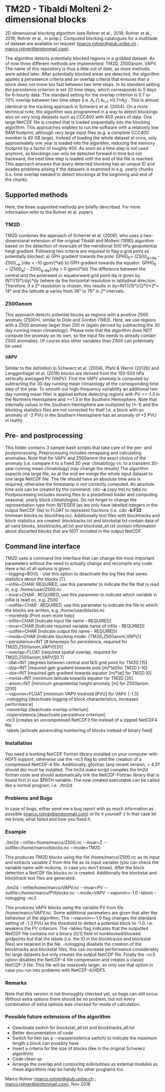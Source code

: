 # TM2D - Tibaldi Molteni 2-dimensional blocks
2D dimensional blocking algorithm (see Rohrer et al., 2018; Rohrer et al., 2019; Rohrer et al., in prep.). Computed blocking catalogues for a multitude of dataset are available on request (marco.rohrer@giub.unibe.ch ; marco.rohrer@protonmail.com).

The algorithm detects potentially blocked regions in a gridded dataset. As of now three different methods are implemented: TM2D, Z500anom, VAPV. The name of this repository is thus a little out of date, as more methods were added later. After potentially blocked areas are detected, the algorithm applies a persistence criteria and an overlap criteria that ensures that a block does not move too fast between two time steps. In its standard setting the persistence criterion is set 20 time steps, which corresponds to 5 days for 6-hourly data. The standard setting for the overlap criterion is 0.7 or 70% overlap between two time steps (i.e. A<sub>t</sub> ⋂ A<sub>t+1</sub> ≥0.7*A<sub>t</sub>) . This is almost identical to the tracking approach in Schwierz et al. (2004). 
On a more technical note, the algorithm was programmed in a way to detect blockings also on very long datasets such as CCC400 with 400 years of data. One large NetCDF file is created that is loaded sequentially into the blocking algorithm. This approaches enables to run the software with a relatively low RAM footprint, although very large input files (e.g. a complete CCC400 member is 40 GB large). Instead of loading the whole dataset at once, only approximately one year is loaded into the algorithm, reducing the memory footprint by a factor of roughly 400. As soon as a time step is not used anymore, as blockings can only be detected forward in time but not backward, the next time step is loaded until the end of the file is reached. This approach ensures that every detected blocking has an unique ID and evades problems arising if the datasets is examined in e.g. yearly chunks (i.e. time overlap needed to detect blockings at the beginning and end of the chunk). 

## Supported methods
Here, the three supported methods are briefly described. For more information refer to the Rohrer et al. papers. 

### TM2D
TM2D combines the approach of Scherrer et al. (2006), who uses a two-dimensional extension of the original Tibaldi and Molteni (1990) algorithm based on the detection of reversals of the meridional 500 hPa geopotential heigt gradient. Following two criteria are required to flag a grid point as potentially blocked:
a) GPH gradient towards the pole:       GPHG<sub>P</sub>=  (Z500<sub>φ+dφ</sub> - Z500_<sub>φ</sub> )/dφ < -10 gpm/(°lat)
b) GPH gradient towards the equator:	GPHG<sub>E</sub> =  (Z500<sub>φ</sub>) - Z500<sub>φ-dφ</sub>)/dφ  > 0  gpm/(°lat)
The difference between the central and the polarward or equatorward grid point dφ is given by INT((15°)/dy)*dy (where dy the horizontal resolution in latitudinal direction. Therefore, if a 2° resolution is chosen, this results in  dy=INT((15°)/(2°))*2°= 14° and the latitude φ varies from 36° to 76° in 2° intervals. 


### Z500anom
This approach detects potential blocks as regions with a positive Z500 anomaly (Z500*), similar to Dole and Gordon (1983). Here, we use regions with a Z500 anomaly larger than 200 m (again derived by subtracting the 30 day running mean climatology). Please note that the algorithm does NOT compute the anomaly on its own, so the input file needs to already contain Z500 anomalies. Of course also other variables than Z500 can potentially be used.

#### VAPV
Similar to the definition in Schwierz et al. (2004), Pfahl & Wernli (2012b) and Lenggenhager et al. (2019) blocks are derived from the 150–500 hPa vertically averaged PV (VAPV). First the VAPV anomaly is computed by subtracting the 30 day running mean climatology of the corresponding time step of the year. To smooth out high-frequency variability an additional two day running mean filter is applied before detecting regions with PV <=-1.3 in the Northern Hemisphere and >=1.3 in the Southern Hemisphere. Note that internally values in the Southern Hemisphere are multiplied by (*-1) and the blocking statistics files are not corrected for that! I.e. a block with an anomaly of -2 PVU in the Southern Hemisphere has an anomaly of +2 PVU in reality.

## Pre- and postprocessing
This folder contains 3 sample bash scripts that take care of the pre- and postprocessing. Preprocessing includes remapping and calculating anomalies. Note that for VAPV and Z500anom the exact choice of the anomaly (i.e. compare it to a fixed 30 year climatology vs. to a transient 30-year running mean climatology) may change the results! The algorithm expects one large file, so at the end we merge the whole input dataset to one large NetCDF file. The file should have an absolute time axis is required, otherwise the timestamp is not correctly computed. An absolute time axis can be created by the command: cdo **-a** copy trel.nc tabs.nc
Postprocessing includes moving files to a predefined folder and computing seasonal, yearly block climatologies. Do not forget to change the representation type from INTEGER (as we only have labelled integers in the output NetCDF file) to FLOAT to represent fractions (i.e. cdo **-b F32** timmean blocks.nc blockfreq.nc). Additionally text files with blocktracks and block statistics are created. blocktracks.txt and blockstat.txt contain data of all valid blocks, blocktracks_all.txt and blockstat_all.txt contain information about discarted blocks that are NOT included in the output NetCDF. 

## Command line interface
TM2D uses a command line interface that can change the most important parameters without the need to actually change and recompile any code. Here a list of all options is given:  
--logging=BOOL : Use this option to deactivate the log files that saves statistics about the blocks [T]  
--infile=CHAR: REQUIRED, use this parameter to indicate the file that is read in, e.g. /home/user/Z500.nc  
--invar=CHAR : REQUIRED, use this parameter to indicate which variable in infile is read on, e.g. Z500  
--outfile=CHAR : REQUIRED, use this parameter to indicate the file to which the blocks are written, e.g. /home/user/blocks.nc  
 --morehelp [Print even more help]  
 --infile=CHAR [Indicate input file name - REQUIRED]  
 --invar=CHAR [Indicate required variable name of infile - REQUIRED]  
 --outfile=CHAR [Indicate output file name - REQUIRED]  
 --mode=CHAR [Indicate blocking mode: {TM2D,Z500anom,VAPV}]  
 --persistence=INT [# timesteps for persistence, required for TM2D,Z500anom,VAPV][20]  
 --overlap=FLOAT [required spatial overlap, required for TM2D,Z500anom,VAPV][0.7]  
 --dlat=INT [degrees between central and N/S grid point for TM2D [15]  
 --dzp=INT [required gph gradient towards pole [m/°lat]for TM2D [-10]  
 --dze=INT [required gph gradient towards equator [m/°lat] for TM2D [0]  
 --minlat=INT [minimum latitude towards equator for TM2D [35]  
 --anom=INT [minimum geopotential height anomaly [m] for Z500anom [200]  
 --vapvmin=FLOAT [minimum VAPV treshold [PVU] for VAPV [-1.3]  
 -nologging [deactivate logging of block characteristics, increases performance]  
 -nooverlap [deactivate overlap criterium]  
 -nopersistence [deactivate persistence criterium]  
 -nc3 [creates an uncompressed NetCDF3 file instead of a zipped NetCDF4 file  
 -labels [activate ascencding numbering of blocks instead of binary field]  

### Installation
You need a working NetCDF Fortran library installed on your computer with HDF5 support, otherwise use the -nc3 flag to omit the creation of a compressed NetCDF-4 file. Additionally, gfortran (any recent version, > 4.3? should do) must be installed. 
The tm2d.make script compiles the tm2d fortran code and should automatically link the NetCDF-Fortran library that is found first in our $PATH variable. 
The now created executable can be called like a normal program, i.e. ./tm2d

### Problems and Bugs
In case of bugs, either send me a bug report with as much information as possible (marco.rohrer@protonmail.com) or fix it yourself :) In that case let me know, what failed and how you fixed it. 

### Example
./tm2d --infile=/home/marco/Z500.nc --invar=Z --outfile=/home/marco/blocks.nc --mode=TM2D

This produces TM2D blocks using the file /home/marco/Z500.nc as its input and extracts variable Z from this file as its input variable (you can check the variable name with ncdump, in case you don't know). After the block detection a NetCDF file blocks.nc is created. Additionally the blockstat and blocktrack text files are generated.

./tm2d --infile/home/marco/VAPV.nc --invar=PV --outfile=/home/marco/PVblocks.nc --mode=VAPV --vapvmin=-1.0 -labels -nologging -nc3

This produces VAPV blocks using the variable PV from file /home/marco/VAPV.nc. Some additional parameters are given that alter the behaviour of the algorithm. The --vapvmin=-1.0 flag changes the standard setting of -1.3 PVU as the threshold to detect a potential block to -1.0, i.e. weakens the PV criterium. The -lables flag indicates that the outputted NetCDF file contains not a binary [0/1] field of nonblocked/blocked gridpoints but that the labels (i.e. the ID in the blocktracks and blockstat files) are retained in the file. -nologging disabels the creation of the blocktracks and blockstat files, this can increase performance considerably for large datasets but only creates the output NetCDF file. Finally the -nc3 option disables the NetCDF-4 file compression and creates a classic NetCDF-3 file. This file will be massively larger, so only use that option in case you run into problems with NetCDF-4/HDF5. 

### Remarks
Note that this version is not thoroughly checked yet, so bugs can still occur. Without extra options there should be no problem, but not every combination of extra options was checked for mode of calculation.

### Possible future extensions of the algorithm
- Deactivate switch for blockstat_all.txt and blocktracks_all.txt
- Better documentation of code
- Switch for tlen (as a --maxpersistence switch) to indicate the maximum length a block can possibly have
- Insert a criteria for the size of blocks (like in the original Schwierz algorithm)
- Code clean up
- Arrange the overlap and contouring subroutines as external modules as these algorithms may be handy for other programs too


Marco Rohrer (marco.rohrer@giub.unibe.ch ; marco.rohrer@protonmail.com), Nov 2018

